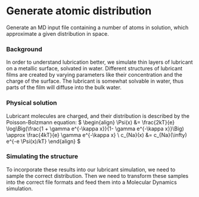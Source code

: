 # Generate atomic distribution
Generate an MD input file containing a number of atoms in solution, which approximate a given distribution in space.

### Background
In order to understand lubrication better, we simulate thin layers of lubricant on a metallic surface, solvated in water.
Different structures of lubricant films are created by varying parameters like their concentration and the charge of the surface.
The lubricant is somewhat solvable in water, thus parts of the film will diffuse into the bulk water.

### Physical solution
Lubricant molecules are charged, and their distribution is described by the Poisson-Bolzmann equation:
$
\begin{align}
\Psi(x) &= \frac{2kT}{e} \log\Big(\frac{1 + \gamma e^{-\kappa x}}{1- \gamma e^{-\kappa x}}\Big) 
        \approx \frac{4kT}{e} \gamma e^{-\kappa x} \\
c_{Na}(x) &= c_{Na}(\infty) e^{-e \Psi(x)/kT}
\end{align}
$

### Simulating the structure
To incorporate these results into our lubricant simulation, we need to sample the correct distribution.
Then we need to transform these samples into the correct file formats and feed them into a Molecular Dynamics simulation.
